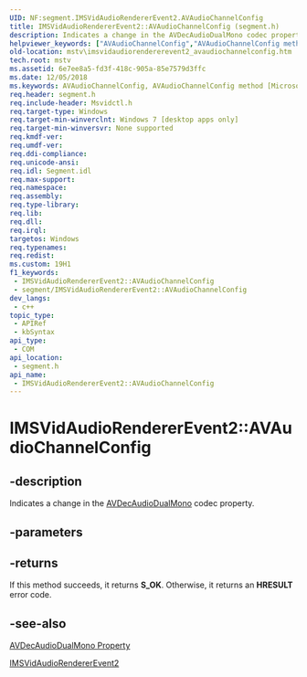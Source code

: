 ```yaml
---
UID: NF:segment.IMSVidAudioRendererEvent2.AVAudioChannelConfig
title: IMSVidAudioRendererEvent2::AVAudioChannelConfig (segment.h)
description: Indicates a change in the AVDecAudioDualMono codec property.
helpviewer_keywords: ["AVAudioChannelConfig","AVAudioChannelConfig method [Microsoft TV Technologies]","AVAudioChannelConfig method [Microsoft TV Technologies]","IMSVidAudioRendererEvent2 interface","IMSVidAudioRendererEvent2 interface [Microsoft TV Technologies]","AVAudioChannelConfig method","IMSVidAudioRendererEvent2.AVAudioChannelConfig","IMSVidAudioRendererEvent2::AVAudioChannelConfig","mstv.imsvidaudiorendererevent2_avaudiochannelconfig","segment/IMSVidAudioRendererEvent2::AVAudioChannelConfig"]
old-location: mstv\imsvidaudiorendererevent2_avaudiochannelconfig.htm
tech.root: mstv
ms.assetid: 6e7ee8a5-fd3f-418c-905a-85e7579d3ffc
ms.date: 12/05/2018
ms.keywords: AVAudioChannelConfig, AVAudioChannelConfig method [Microsoft TV Technologies], AVAudioChannelConfig method [Microsoft TV Technologies],IMSVidAudioRendererEvent2 interface, IMSVidAudioRendererEvent2 interface [Microsoft TV Technologies],AVAudioChannelConfig method, IMSVidAudioRendererEvent2.AVAudioChannelConfig, IMSVidAudioRendererEvent2::AVAudioChannelConfig, mstv.imsvidaudiorendererevent2_avaudiochannelconfig, segment/IMSVidAudioRendererEvent2::AVAudioChannelConfig
req.header: segment.h
req.include-header: Msvidctl.h
req.target-type: Windows
req.target-min-winverclnt: Windows 7 [desktop apps only]
req.target-min-winversvr: None supported
req.kmdf-ver: 
req.umdf-ver: 
req.ddi-compliance: 
req.unicode-ansi: 
req.idl: Segment.idl
req.max-support: 
req.namespace: 
req.assembly: 
req.type-library: 
req.lib: 
req.dll: 
req.irql: 
targetos: Windows
req.typenames: 
req.redist: 
ms.custom: 19H1
f1_keywords:
 - IMSVidAudioRendererEvent2::AVAudioChannelConfig
 - segment/IMSVidAudioRendererEvent2::AVAudioChannelConfig
dev_langs:
 - c++
topic_type:
 - APIRef
 - kbSyntax
api_type:
 - COM
api_location:
 - segment.h
api_name:
 - IMSVidAudioRendererEvent2::AVAudioChannelConfig
---
```


# IMSVidAudioRendererEvent2::AVAudioChannelConfig


## -description

Indicates a change in the <a href="/windows/desktop/DirectShow/avdecaudiodualmono-property">AVDecAudioDualMono</a> codec property.

## -parameters

## -returns

If this method succeeds, it returns <b xmlns:loc="http://microsoft.com/wdcml/l10n">S_OK</b>. Otherwise, it returns an <b xmlns:loc="http://microsoft.com/wdcml/l10n">HRESULT</b> error code.

## -see-also

<a href="/windows/desktop/DirectShow/avdecaudiodualmono-property">AVDecAudioDualMono Property</a>



<a href="/windows/desktop/api/segment/nn-segment-imsvidaudiorendererevent2">IMSVidAudioRendererEvent2</a>

